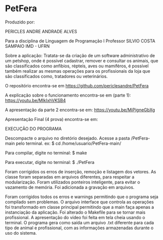 # PetFera
Produzido por:

PERICLES ANDRE ANDRADE ALVES

Para a disciplina de Linguagem de Programação I
Professor SILVIO COSTA SAMPAIO
IMD - UFRN

Sobre a aplicação:
Tratata-se da criação de um software administrativo de um petshop, onde é possível cadastrar, remover e consultar os animais, que são classificados como anfibios, répteis, aves ou mamiféros, é possível também realizar as mesmas operações para os profissionais da loja que são classificados como, tratadores ou veterinários.

O repositório encontra-se em https://github.com/periclesandre/PetFera

A explicação sobre o funcionamento encontra-se em (parte 1): https://youtu.be/MlkIxhVKSB4

A apresentação da parte 2 encontra-se em: https://youtu.be/MiPigneGbXg

Apresentação Final (4 prova) encontra-se em:

EXECUÇÃO DO PROGRAMA

Descompacte o arquivo no diretório desejado.
Acesse a pasta /PetFera-main pelo terminal.
ex: $ cd /home/usuario/PetFera-main/

Para compilar, digite no terminal:
$ make

Para executar, digite no terminal:
$ ./PetFera


Foram corrigidos os erros de inserção, remoção e listagem dos vetores. As classe foram separadas em arquivos diferentes, para respeitar a modularização. 
Foram utilizados ponteiros inteligente, para evitar o vazamento de memória. Foi adicionada a gravação em arquivos.

Foram corrigidos todos os erros e warnings permitindo que o programa seja compilado sem problemas.
O arquivo interface que controla as operações foi transformado em classe principal permitindo que a main faça apenas a instanciação da aplicação.
Foi alterado o Makefile para se tornar mais profissional.
A apresentação do vídeo foi feita em tela cheia usando o terminal.
O programa gera como saída um arquivo .txt diferente para cada tipo de animal e profissional, com as informações armazenadas durante o uso do sistema.


